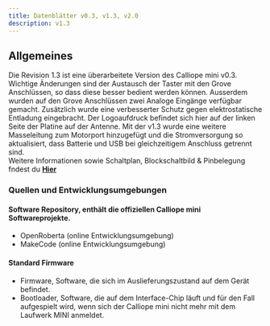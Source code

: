 ```yaml
---
title: Datenblätter v0.3, v1.3, v2.0
description: v1.3
---
```


## Allgemeines

Die Revision 1.3 ist eine überarbeitete Version des Calliope mini v0.3. Wichtige Änderungen sind der Austausch der Taster mit den Grove Anschlüssen, so dass diese besser bedient werden können. Ausserdem wurden auf den Grove Anschlüssen zwei Analoge Eingänge verfügbar gemacht. Zusätzlich wurde eine verbesserter Schutz gegen elektrostatische Entladung eingebracht. Der Logoaufdruck befindet sich hier auf der linken Seite der Platine auf der Antenne. Mit der v1.3 wurde eine weitere Masseleitung zum Motorport hinzugefügt und die Stromversorgung so aktualisiert, dass Batterie und USB bei gleichzeitigem Anschluss getrennt sind.  
Weitere Informationen sowie Schaltplan, Blockschaltbild & Pinbelegung fndest du **[Hier](https://calliope-mini.github.io/v20/)**


### Quellen und Entwicklungsumgebungen

#### Software Repository, enthält die offiziellen Calliope mini Softwareprojekte.

- OpenRoberta (online Entwicklungsumgebung)
- MakeCode (online Entwicklungsumgebung)

#### Standard Firmware

- Firmware, Software, die sich im Auslieferungszustand auf dem Gerät befindet.
- Bootloader, Software, die auf dem Interface-Chip läuft und für den Fall aufgespielt wird, wenn sich der Calliope mini nicht mehr mit dem Laufwerk MINI anmeldet.


